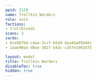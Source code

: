```yaml
---
ppid: 2129
name: Trollkin Warders
role: unit
factions:
- trollbloods
scans: 2
cards:
- 6ce967b4-c4ae-3ccf-b5dd-daa4da95b40c
- 2aae90a5-d0ae-3827-b43c-c267e1902475

layout: model
title: Trollkin Warders
disableToc: true
hidden: true
---
```

